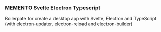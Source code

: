 ### MEMENTO Svelte Electron Typescript

Boilerpate for create a desktop app with Svelte, Electron and TypeScript (with electron-updater, electron-reload and electron-builder)

